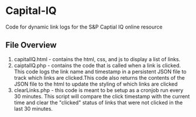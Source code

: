 # Capital-IQ
Code for dynamic link logs for the S&amp;P Captial IQ online resource

## File Overview
1. capitalIQ.html - contains the html, css, and js to display a list of links.
2. caiptalIQ.php - contains the code that is called when a link is clicked. This code logs the link name and timestamp in a persistent JSON file to track which links are clicked.This code also returns the contents of the JSON file to the html to update the styling of which links are clicked
3. clearLinks.php - this code is meant to be setup as a cronjob run every 30 minutes. This script will compare the click timestamp with the current time and clear the "clicked" status of links that were not clicked in the last 30 minutes.

